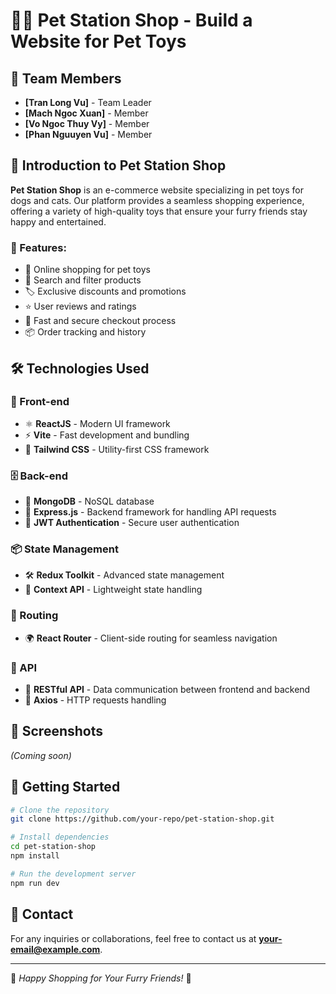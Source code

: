 # 🐶🐱 Pet Station Shop - Build a Website for Pet Toys

## 👥 Team Members
- **[Tran Long Vu]** - Team Leader
- **[Mach Ngoc Xuan]** - Member
- **[Vo Ngoc Thuy Vy]** - Member
- **[Phan Nguuyen Vu]** - Member

## 🏪 Introduction to Pet Station Shop
**Pet Station Shop** is an e-commerce website specializing in pet toys for dogs and cats. Our platform provides a seamless shopping experience, offering a variety of high-quality toys that ensure your furry friends stay happy and entertained.

### 🌟 Features:
- 🛒 Online shopping for pet toys
- 🔎 Search and filter products
- 🏷️ Exclusive discounts and promotions
- ⭐ User reviews and ratings
- 🚚 Fast and secure checkout process
- 📦 Order tracking and history

## 🛠️ Technologies Used

### 🎨 Front-end
- ⚛ **ReactJS** - Modern UI framework
- ⚡ **Vite** - Fast development and bundling
- 💅 **Tailwind CSS** - Utility-first CSS framework

### 🗄️ Back-end
- 🍃 **MongoDB** - NoSQL database
- 🚀 **Express.js** - Backend framework for handling API requests
- 🔐 **JWT Authentication** - Secure user authentication

### 📦 State Management
- 🛠 **Redux Toolkit** - Advanced state management
- 📌 **Context API** - Lightweight state handling

### 🚦 Routing
- 🌍 **React Router** - Client-side routing for seamless navigation

### 🔗 API
- 📡 **RESTful API** - Data communication between frontend and backend
- 🔄 **Axios** - HTTP requests handling

## 📸 Screenshots
_(Coming soon)_

## 🚀 Getting Started
```bash
# Clone the repository
git clone https://github.com/your-repo/pet-station-shop.git

# Install dependencies
cd pet-station-shop
npm install

# Run the development server
npm run dev
```

## 📩 Contact
For any inquiries or collaborations, feel free to contact us at **your-email@example.com**.

---
🐾 *Happy Shopping for Your Furry Friends!* 🐾
